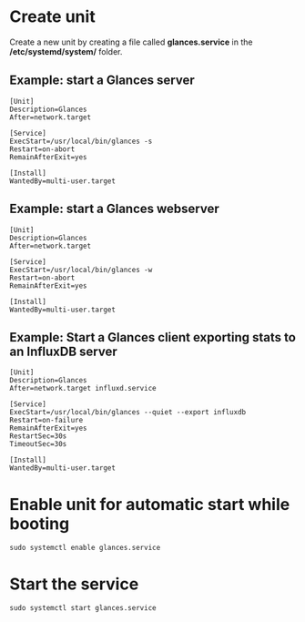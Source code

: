 # Create unit

Create a new unit by creating a file called **glances.service** in the __/etc/systemd/system/__ folder.

## Example: start a Glances server

```
[Unit]
Description=Glances
After=network.target

[Service]
ExecStart=/usr/local/bin/glances -s
Restart=on-abort
RemainAfterExit=yes

[Install]
WantedBy=multi-user.target
```

## Example: start a Glances webserver

```
[Unit]
Description=Glances
After=network.target

[Service]
ExecStart=/usr/local/bin/glances -w
Restart=on-abort
RemainAfterExit=yes

[Install]
WantedBy=multi-user.target
```

## Example: Start a Glances client exporting stats to an InfluxDB server

```
[Unit]
Description=Glances
After=network.target influxd.service

[Service]
ExecStart=/usr/local/bin/glances --quiet --export influxdb
Restart=on-failure
RemainAfterExit=yes
RestartSec=30s
TimeoutSec=30s

[Install]
WantedBy=multi-user.target
```

# Enable unit for automatic start while booting

    sudo systemctl enable glances.service

# Start the service

    sudo systemctl start glances.service

